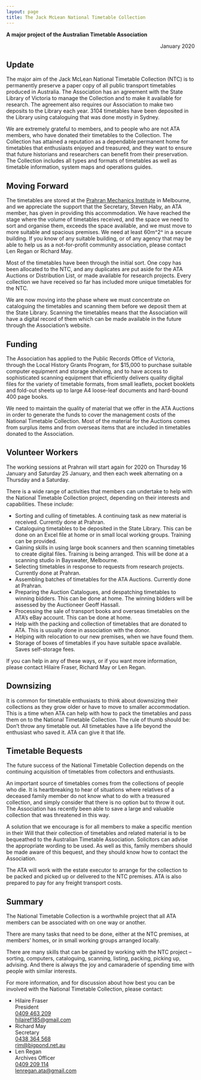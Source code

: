 ```yaml
---
layout: page
title: The Jack McLean National Timetable Collection
---
```


**A major project of the Australian Timetable Association**

<p style="text-align:right">January 2020</p>

## Update

The major aim of the Jack McLean National Timetable Collection (NTC) is to permanently preserve a paper copy of all public transport timetables produced in Australia. The Association has an agreement with the State Library of Victoria to manage the Collection and to make it available for research. The agreement also requires our Association to make two deposits to the Library each year. 3104 timetables have been deposited in the Library using cataloguing that was done mostly in Sydney.

We are extremely grateful to members, and to people who are not ATA members, who have donated their timetables to the Collection. The Collection has attained a reputation as a dependable permanent home for timetables that enthusiasts enjoyed and treasured, and they want to ensure that future historians and researchers can benefit from their preservation. The Collection includes all types and formats of timetables as well as timetable information, system maps and operations guides.

## Moving Forward

The timetables are stored at the [Prahran Mechanics Institute](https://www.google.com/maps/place/Prahran+Mechanics+Institute+Victorian+History+Library/@-37.8498,144.9894703,17z/data=!3m1!4b1!4m5!3m4!1s0x6ad6683ae6b4e1b9:0xe5a3cc5f53ac51d9!8m2!3d-37.8498!4d144.991659) in Melbourne, and we appreciate the support that the Secretary, Steven Haby, an ATA member, has given in providing this accommodation. We have reached the stage where the volume of timetables received, and the space we need to sort and organise them, exceeds the space available, and we must move to more suitable and spacious premises. We need at least 60m^2^ in a secure building. If you know of any suitable building, or of any agency that may be able to help us as a not-for-profit community association, please contact Len Regan or Richard May.

Most of the timetables have been through the initial sort. One copy has been allocated to the NTC, and any duplicates are put aside for the ATA Auctions or Distribution List, or made available for research projects. Every collection we have received so far has included more unique timetables for the NTC.

We are now moving into the phase where we must concentrate on cataloguing the timetables and scanning them before we deposit them at the State Library. Scanning the timetables means that the Association will have a digital record of them which can be made available in the future through the Association’s website.

## Funding

The Association has applied to the Public Records Office of Victoria, through the Local History Grants Program, for $15,000 to purchase suitable computer equipment and storage shelving, and to have access to sophisticated scanning equipment that efficiently delivers quality digital files for the variety of timetable formats, from small leaflets, pocket booklets and fold-out sheets up to large A4 loose-leaf documents and hard-bound 400 page books.

We need to maintain the quality of material that we offer in the ATA Auctions in order to generate the funds to cover the management costs of the National Timetable Collection. Most of the material for the Auctions comes from surplus items and from overseas items that are included in timetables donated to the Association.

## Volunteer Workers

The working sessions at Prahran will start again for 2020 on Thursday 16 January and Saturday 25 January, and then each week alternating on a Thursday and a Saturday.

There is a wide range of activities that members can undertake to help with the National Timetable Collection project, depending on their interests and capabilities. These include:

* Sorting and culling of timetables. A continuing task as new material is received. Currently done at Prahran.
* Cataloguing timetables to be deposited in the State Library. This can be done on an Excel file at home or in small local working groups. Training can be provided.
* Gaining skills in using large book scanners and then scanning timetables to create digital files. Training is being arranged. This will be done at a scanning studio in Bayswater, Melbourne.
* Selecting timetables in response to requests from research projects. Currently done at Prahran.
* Assembling batches of timetables for the ATA Auctions. Currently done at Prahran.
* Preparing the Auction Catalogues, and despatching timetables to winning bidders. This can be
done at home. The winning bidders will be assessed by the Auctioneer Geoff Hassall.
* Processing the sale of transport books and overseas timetables on the ATA’s eBay account. This
can be done at home.
* Help with the packing and collection of timetables that are donated to ATA. This is usually done
in association with the donor.
* Helping with relocation to our new premises, when we have found them.
* Storage of boxes of timetables if you have suitable space available. Saves self-storage fees.

If you can help in any of these ways, or if you want more information, please contact Hilaire Fraser, Richard May or Len Regan.

## Downsizing

It is common for timetable enthusiasts to think about downsizing their collections as they grow older or have to move to smaller accommodation. This is a time when ATA can help with how to pack the timetables and pass them on to the National Timetable Collection.
The rule of thumb should be: Don’t throw any timetable out. All timetables have a life beyond the enthusiast who saved it. ATA can give it that life.

## Timetable Bequests

The future success of the National Timetable Collection depends on the continuing acquisition of timetables from collectors and enthusiasts.

An important source of timetables comes from the collections of people who die. It is heartbreaking to hear of situations where relatives of a deceased family member do not know what to do with a treasured collection, and simply consider that there is no option but to throw it out. The Association has recently been able to save a large and valuable collection that was threatened in this way.

A solution that we encourage is for all members to make a specific mention in their Will that their collection of timetables and related material is to be bequeathed to the Australian Timetable Association. Solicitors can advise the appropriate wording to be used. As well as this, family members should be made aware of this bequest, and they should know how to contact the Association.

The ATA will work with the estate executor to arrange for the collection to be packed and picked up or delivered to the NTC premises. ATA is also prepared to pay for any freight transport costs.

## Summary

The National Timetable Collection is a worthwhile project that all ATA members can be associated with on one way or another.

There are many tasks that need to be done, either at the NTC premises, at members’ homes, or in small working groups arranged locally.

There are many skills that can be gained by working with the NTC project – sorting, computers, cataloguing, scanning, listing, packing, picking up, advising. And there is always the joy and camaraderie of spending time with people with similar interests.

For more information, and for discussion about how best you can be involved with the National Timetable Collection, please contact:

* Hilaire Fraser\
President\
[0409 463 209](tel:+61409463209)\
<hilairef185@gmail.com>
* Richard May\
Secretary\
[0438 364 568](tel:+61438364568)\
<rim@bigpond.net.au>
* Len Regan\
Archives Officer\
[0409 209 114](tel:+61409209114)\
<lenregan.ata@gmail.com>
